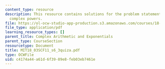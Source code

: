 ```yaml
---
content_type: resource
description: This resource contains solutions for the problem statements related to
  complex powers.
file: https://ol-ocw-studio-app-production.s3.amazonaws.com/courses/18-03sc-differential-equations-fall-2011/c4174a44a61d6f3989e8feb03eb7461e_MIT18_03SCF11_s6_3quiza.pdf
file_type: application/pdf
learning_resource_types: []
parent_title: Complex Arithmetic and Exponentials
parent_type: CourseSection
resourcetype: Document
title: MIT18_03SCF11_s6_3quiza.pdf
type: OCWFile
uid: c4174a44-a61d-6f39-89e8-feb03eb7461e
---
```

